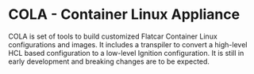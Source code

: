 # COLA - Container Linux Appliance

COLA is set of tools to build customized Flatcar Container Linux configurations and images.
It includes a transpiler to convert a high-level HCL based configuration to a low-level Ignition configuration.
It is still in early development and breaking changes are to be expected.
